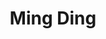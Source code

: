 ---
# Display name
title: Ming Ding

# Full name (for SEO)
first_name: Ming  
last_name: Ding

# Username (this should match the folder name)
authors:
  - Ming_Ding

# Is this the primary user of the site?
superuser: true

# Role/position
role: Principal Scientist, Data 61 (Lab Co-director)

# Organizations/Affiliations
organizations:
  - name: Data61, CSIRO
    url: 'https://people.csiro.au/D/M/Ming-Ding'

# Short bio (displayed in user profile at end of posts)
bio: 'Ming Ding (IEEE M’12-SM’17) is a Principal Research Scientist and Science Lead at Data61, CSIRO, in Sydney, NSW, Australia, and an Adjunct Professor at Swinburne University of Technology. He received his B.S. and M.S. degrees in Electronics Engineering and his Ph.D. in Signal and Information Processing from Shanghai Jiao Tong University (SJTU) in 2004, 2007, and 2011, respectively. His research focuses on data privacy and security, machine learning and AI, and information technology. Dr. Ding has co-authored over 250 publications in IEEE/ACM journals and conferences, 20+ 3GPP standardization contributions, and two books: *Multi-point Cooperative Communication Systems: Theory and Applications* (Springer, 2013) and *Fundamentals of Ultra-Dense Wireless Networks* (Cambridge University Press, 2022). He holds 21 US patents and has co-invented 100+ patents on 4G/5G technologies. Dr. Ding is currently an editor for IEEE Communications Surveys and Tutorials and has received several awards, including the IEEE Signal Processing Society Best Paper Award (2022) and recognition as a Highly Cited Researcher by Clarivate Analytics (2024).'



interests:
  - Cybersecurity and Privacy
  - AI/Machine Learning Security

education:
  courses:
    - course: "Ph.D. in Electronic Engineering"
      institution: "Shanghai Jiao Tong University"
      year: 2010

# Social/Academic Networking
# For available icons, see: https://docs.hugoblox.com/getting-started/page-builder/#icons
#   For an email link, use "fas" icon pack, "envelope" icon, and a link in the
#   form "mailto:your-email@example.com" or "#contact" for contact widget.
social:
  - icon: envelope
    icon_pack: fas
    link: "mailto:Bo.Liu@uts.edu.au"
  - icon: globe
    icon_pack: fas
    link: "https://people.csiro.au/D/M/Ming-Ding"
  - icon: google-scholar
    icon_pack: ai
    link: "https://scholar.google.com/citations?user=BoLiu"
  - icon: orcid
    icon_pack: ai
    link: "https://orcid.org/0000-0002-3603-6617"
# Link to a PDF of your resume/CV from the About widget.
# To enable, copy your resume/CV to `static/files/cv.pdf` and uncomment the lines below.
# - icon: cv
#   icon_pack: ai
#   link: files/cv.pdf

# Enter email to display Gravatar (if Gravatar enabled in Config)
email: ''

# Organizational groups that you belong to (for People widget)
#   Set this to `[]` or comment out if you are not using People widget.
user_groups:
  - Lab Directors

weight: 2
---